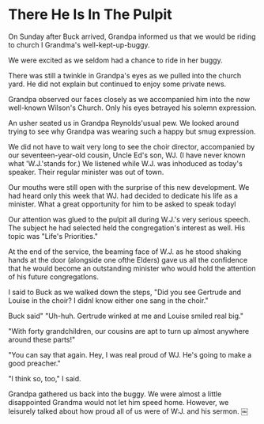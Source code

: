 There He Is In The Pulpit
=========================

On Sunday after Buck arrived, Grandpa informed us that we would be riding to church I
Grandma's well-kept-up-buggy.

We were excited as we seldom had a chance to ride in her buggy.

There was still a twinkle in Grandpa's eyes as we pulled into the church yard. He did
not explain but continued to enjoy some private news.

Grandpa observed our faces closely as we accompanied him into the now well-known
Wilson's Church. Only his eyes betrayed his solemn expression.

An usher seated us in Grandpa Reynolds'usual pew. We looked around trying to see why
Grandpa was wearing such a happy but smug expression.

We did not have to wait very long to see the choir director, accompanied by our
seventeen-year-old cousin, Uncle Ed's son, WJ. (I have never known what 'W.J.'stands
for.) We listened while W.J. was inhoduced as today's speaker. Their regular minister
was out of town.

Our mouths were still open with the surprise of this new development. We had heard
only this week that WJ. had decided to dedicate his life as a minister. What a great
opportunity for him to be asked to speak todayl

Our attention was glued to the pulpit all during W.J.'s very serious speech. The
subject he had selected held the congregation's interest as well. His topic was
"Life's Priorities."

At the end of the service, the beaming face of W.J. as he stood shaking hands at the
door (alongside one ofthe Elders) gave us all the confidence that he would become an
outstanding minister who would hold the attention of his future congregatlons.

I said to Buck as we walked down the steps, "Did you see Gertrude and Louise in the
choir? I didnl know either one sang in the choir."

Buck said" "Uh-huh. Gertrude winked at me and Louise smiled real big."

"With forty grandchildren, our cousins are apt to turn up almost anywhere around
these parts!"

"You can say that again. Hey, I was real proud of WJ. He's going to make a good
preacher."

"l think so, too," I said.

Grandpa gathered us back into the buggy. We were almost a little disappointed Grandma
would not let him speed home. However, we leisurely talked about how proud all of us
were of W:J. and his sermon.  ￼
